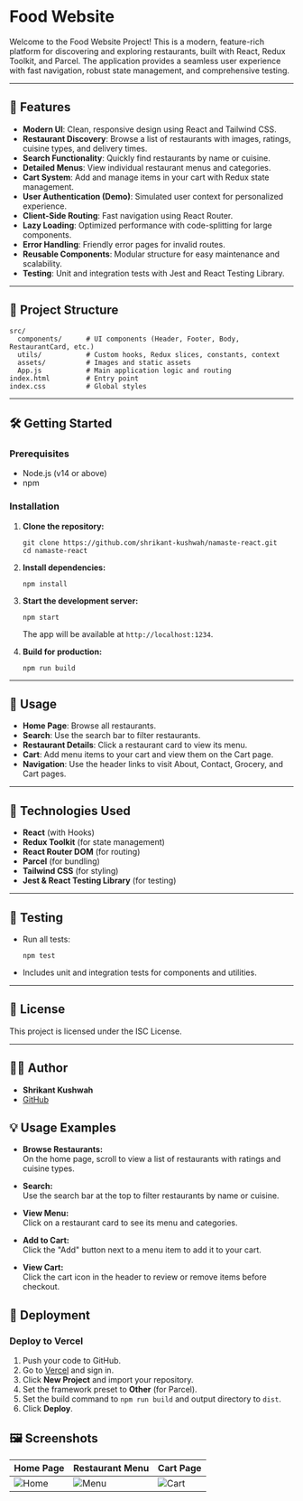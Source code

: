 # Food Website

Welcome to the Food Website Project! This is a modern, feature-rich platform for discovering and exploring restaurants, built with React, Redux Toolkit, and Parcel. The application provides a seamless user experience with fast navigation, robust state management, and comprehensive testing.

---

## 🚀 Features

- **Modern UI**: Clean, responsive design using React and Tailwind CSS.
- **Restaurant Discovery**: Browse a list of restaurants with images, ratings, cuisine types, and delivery times.
- **Search Functionality**: Quickly find restaurants by name or cuisine.
- **Detailed Menus**: View individual restaurant menus and categories.
- **Cart System**: Add and manage items in your cart with Redux state management.
- **User Authentication (Demo)**: Simulated user context for personalized experience.
- **Client-Side Routing**: Fast navigation using React Router.
- **Lazy Loading**: Optimized performance with code-splitting for large components.
- **Error Handling**: Friendly error pages for invalid routes.
- **Reusable Components**: Modular structure for easy maintenance and scalability.
- **Testing**: Unit and integration tests with Jest and React Testing Library.

---

## 📂 Project Structure

```
src/
  components/      # UI components (Header, Footer, Body, RestaurantCard, etc.)
  utils/           # Custom hooks, Redux slices, constants, context
  assets/          # Images and static assets
  App.js           # Main application logic and routing
index.html         # Entry point
index.css          # Global styles
```

---

## 🛠️ Getting Started

### Prerequisites

- Node.js (v14 or above)
- npm

### Installation

1. **Clone the repository:**
   ```
   git clone https://github.com/shrikant-kushwah/namaste-react.git
   cd namaste-react
   ```

2. **Install dependencies:**
   ```
   npm install
   ```

3. **Start the development server:**
   ```
   npm start
   ```
   The app will be available at `http://localhost:1234`.

4. **Build for production:**
   ```
   npm run build
   ```

---

## 🧭 Usage

- **Home Page**: Browse all restaurants.
- **Search**: Use the search bar to filter restaurants.
- **Restaurant Details**: Click a restaurant card to view its menu.
- **Cart**: Add menu items to your cart and view them on the Cart page.
- **Navigation**: Use the header links to visit About, Contact, Grocery, and Cart pages.

---

## 🧩 Technologies Used

- **React** (with Hooks)
- **Redux Toolkit** (for state management)
- **React Router DOM** (for routing)
- **Parcel** (for bundling)
- **Tailwind CSS** (for styling)
- **Jest & React Testing Library** (for testing)

---

## 🧪 Testing

- Run all tests:
  ```
  npm test
  ```
- Includes unit and integration tests for components and utilities.

---

## 📄 License

This project is licensed under the ISC License.

---

## 🙋‍♂️ Author

- **Shrikant Kushwah**
- [GitHub](https://github.com/shrikant-kushwah/namaste-react)

## 💡 Usage Examples

- **Browse Restaurants:**  
  On the home page, scroll to view a list of restaurants with ratings and cuisine types.

- **Search:**  
  Use the search bar at the top to filter restaurants by name or cuisine.

- **View Menu:**  
  Click on a restaurant card to see its menu and categories.

- **Add to Cart:**  
  Click the "Add" button next to a menu item to add it to your cart.

- **View Cart:**  
  Click the cart icon in the header to review or remove items before checkout.

## 🚀 Deployment

### Deploy to Vercel

1. Push your code to GitHub.
2. Go to [Vercel](https://vercel.com/) and sign in.
3. Click **New Project** and import your repository.
4. Set the framework preset to **Other** (for Parcel).
5. Set the build command to `npm run build` and output directory to `dist`.
6. Click **Deploy**.

## 🖼️ Screenshots

| Home Page                | Restaurant Menu              | Cart Page                |
|--------------------------|------------------------------|--------------------------|
| ![Home](src/assets/home.png) | ![Menu](src/assets/menu.png) | ![Cart](src/assets/cart.png) |
